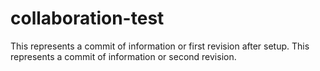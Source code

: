 # collaboration-test

This represents a commit of information or first revision after setup.
This represents a commit of information or second revision.

